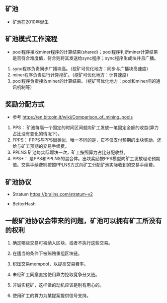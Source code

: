 ## 矿池
- 矿池在2010年诞生

## 矿池模式工作流程
- pool程序接收miner程序的计算结果(shared)；pool程序判断miner计算结果是否符合难度值，符合则将其发送给sync程序；sync程序生成块并且广播。
1. sync程序负责同步广播块高。（挖矿可优化地方：同步与广播块高速度）
2. miner程序负责进行计算挖矿。（挖矿可优化地方：计算速度）
3. pool程序负责接收miner的计算结果。（挖矿可优化地方：pool和miner间的通讯机制等）

## 奖励分配方式
- 参考  https://en.bitcoin.it/wiki/Comparison_of_mining_pools

1. PPS： 矿池每隔一个固定的时间区间就向矿工发放一笔固定金额的收益(算力占比没有变化的情况下)。
2. FPPS： FPPS与PPS很类似，唯一不同的是，它不仅支付预期的出块奖励，还给与矿工预期的交易手续费。
3. PPLNS 矿池每实际爆块一次，矿工按照算力占比分配收益。
4. PPS+： 是PPS和PPLNS的混合体。出块奖励按PPS模型向矿工发放理论预期值。交易手续费则按照PPLNS方式向矿工分配矿池实际收到的交易手续费。


## 矿池协议

- Stratum https://braiins.com/stratum-v2

- BetterHash 


## 一般矿池协议会带来的问题，矿池可以拥有矿工所没有的权利
1. 确定哪些交易可被纳入区块，或者不执行这些交易。

2. 在适当的条件下被贿赂重组区块链。

3. 积压交易mempool，以提高交易费率。

4. 未经矿工同意直接使用算力挖取竞争分叉链。

5. 非诚实挖矿，这样做的动机应该是别有用心的。

6. 使用矿工的算力为某提案提供信号支持。